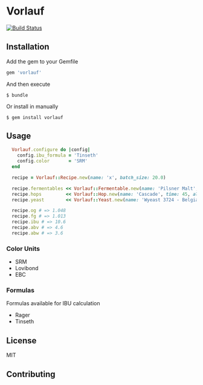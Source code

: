 # Vorlauf

[![Build Status](https://travis-ci.org/kieranj/vorlauf.svg?branch=master)](https://travis-ci.org/kieranj/vorlauf)

## Installation

Add the gem to your Gemfile

```ruby
gem 'vorlauf'
```

And then execute

```
$ bundle
```

Or install in manually

```
$ gem install vorlauf
```

## Usage

```ruby
  Vorlauf.configure do |config|
    config.ibu_formula = 'Tinseth'
    config.color       = 'SRM'
  end

  recipe = Vorlauf::Recipe.new(name: 'x', batch_size: 20.0)

  recipe.fermentables << Vorlauf::Fermentable.new(name: 'Pilsner Malt', weight: 4.5, yield: 74)
  recipe.hops         << Vorlauf::Hop.new(name: 'Cascade', time: 45, alpha: 7.0, color: 1.5, efficiency: 0.75)
  recipe.yeast        << Vorlauf::Yeast.new(name: 'Wyeast 3724 - Belgian Saison', attenuation: 73)

  recipe.og # => 1.048
  recipe.fg # => 1.013
  recipe.ibu # => 10.6
  recipe.abv # => 4.6
  recipe.abw # => 3.6
```

### Color Units
- SRM
- Lovibond
- EBC

### Formulas

Formulas available for IBU calculation
- Rager
- Tinseth



## License

MIT

## Contributing
